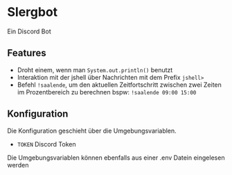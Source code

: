 # Slergbot

Ein Discord Bot

## Features

- Droht einem, wenn man `System.out.println()` benutzt
- Interaktion mit der jshell über Nachrichten mit dem Prefix `jshell>`
- Befehl `!saalende`, um den aktuellen Zeitfortschritt zwischen zwei Zeiten im Prozentbereich zu berechnen bspw: `!saalende 09:00 15:00`

## Konfiguration

Die Konfiguration geschieht über die Umgebungsvariablen.

- `TOKEN` Discord Token

Die Umgebungsvariablen können ebenfalls aus einer .env Datein eingelesen werden
